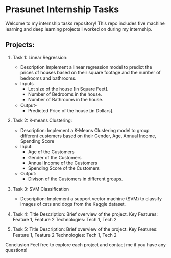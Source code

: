 # **Prasunet Internship Tasks**
Welcome to my internship tasks repository! This repo includes five machine learning and deep learning projects I worked on during my internship. 

## **Projects:**
1. Task 1: Linear Regression:
   - Description Implement a linear regression model to predict the prices of houses based on their square footage and the number of bedrooms and bathrooms.
   - Inputs
     - Lot size of the house [in Square Feet].
     - Number of Bedrooms in the house.
     - Number of Bathrooms in the house.
   - Output-
     - Predicted Price of the house [in Dollars].


2. Task 2:  K-means Clustering:
   - Description: Implement a K-Means Clustering model to group different customers based on their Gender, Age, Annual Income, Spending Score
   - Input:
     - Age of the Customers
     - Gender of the Customers
     - Annual Income of the Customers
     - Spending Score of the Customers
   - Output:
     - Divison of the Customers in different groups.


3. Task 3: SVM Classification
   - Description: Implement a support vector machine (SVM) to classify images of cats and dogs from the Kaggle dataset.


4. Task 4: Title
Description: Brief overview of the project.
Key Features: Feature 1, Feature 2
Technologies: Tech 1, Tech 2

5. Task 5: Title
Description: Brief overview of the project.
Key Features: Feature 1, Feature 2
Technologies: Tech 1, Tech 2

Conclusion
Feel free to explore each project and contact me if you have any questions!

